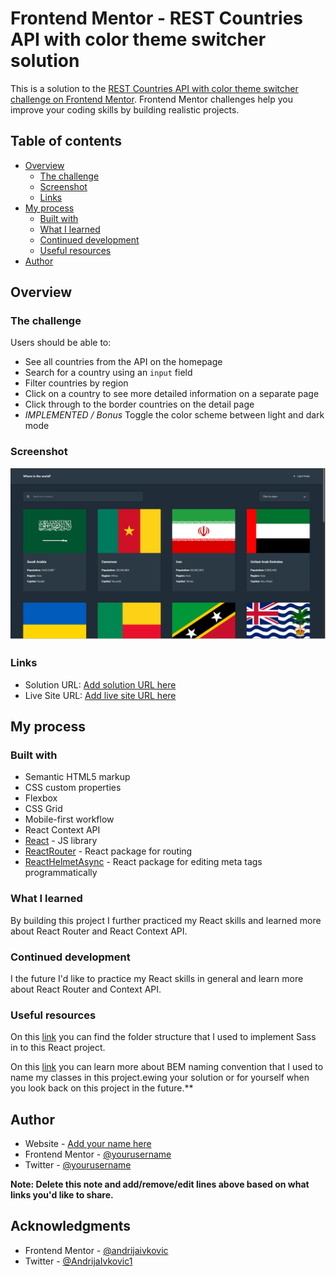 # Frontend Mentor - REST Countries API with color theme switcher solution

This is a solution to the [REST Countries API with color theme switcher challenge on Frontend Mentor](https://www.frontendmentor.io/challenges/rest-countries-api-with-color-theme-switcher-5cacc469fec04111f7b848ca). Frontend Mentor challenges help you improve your coding skills by building realistic projects.

## Table of contents

- [Overview](#overview)
  - [The challenge](#the-challenge)
  - [Screenshot](#screenshot)
  - [Links](#links)
- [My process](#my-process)
  - [Built with](#built-with)
  - [What I learned](#what-i-learned)
  - [Continued development](#continued-development)
  - [Useful resources](#useful-resources)
- [Author](#author)

## Overview

### The challenge

Users should be able to:

- See all countries from the API on the homepage
- Search for a country using an `input` field
- Filter countries by region
- Click on a country to see more detailed information on a separate page
- Click through to the border countries on the detail page
- _IMPLEMENTED / Bonus_ Toggle the color scheme between light and dark mode

### Screenshot

![](./screenshot.png)

### Links

- Solution URL: [Add solution URL here](https://your-solution-url.com)
- Live Site URL: [Add live site URL here](rest-countries-api-app-ai.netlify.app)

## My process

### Built with

- Semantic HTML5 markup
- CSS custom properties
- Flexbox
- CSS Grid
- Mobile-first workflow
- React Context API
- [React](https://reactjs.org/) - JS library
- [ReactRouter](https://reactrouter.com/en/main) - React package for routing
- [ReactHelmetAsync](https://www.npmjs.com/package/react-helmet-async) - React package for editing meta tags programmatically

### What I learned

By building this project I further practiced my React skills and learned more about React Router and React Context API.

### Continued development

I the future I'd like to practice my React skills in general and learn more about React Router and Context API.

### Useful resources

On this [link](https://dev.to/gedalyakrycer/ohsnap-sass-folder-structure-for-react-483e) you can find the folder structure that I used to implement Sass in to this React project.

On this [link](http://getbem.com/) you can learn more about BEM naming convention that I used to name my classes in this project.ewing your solution or for yourself when you look back on this project in the future.\*\*

## Author

- Website - [Add your name here](https://www.your-site.com)
- Frontend Mentor - [@yourusername](https://www.frontendmentor.io/profile/yourusername)
- Twitter - [@yourusername](https://www.twitter.com/yourusername)

**Note: Delete this note and add/remove/edit lines above based on what links you'd like to share.**

## Acknowledgments

- Frontend Mentor - [@andrijaivkovic](https://www.frontendmentor.io/profile/andrijaivkovic)
- Twitter - [@AndrijaIvkovic1](https://twitter.com/AndrijaIvkovic1)
